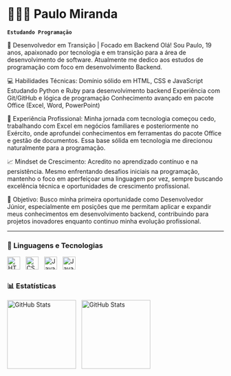 # 👩🏻‍💻 Paulo Miranda

**`Estudando Programação`**

🚀 Desenvolvedor em Transição | Focado em Backend
Olá! Sou Paulo, 19 anos, apaixonado por tecnologia e em transição para a área de desenvolvimento de software. Atualmente me dedico aos estudos de programação com foco em desenvolvimento Backend.

💻 Habilidades Técnicas:
Domínio sólido em HTML, CSS e JavaScript
Estudando Python e Ruby para desenvolvimento backend
Experiência com Git/GitHub e lógica de programação
Conhecimento avançado em pacote Office (Excel, Word, PowerPoint)

🎯 Experiência Profissional:
Minha jornada com tecnologia começou cedo, trabalhando com Excel em negócios familiares e posteriormente no Exército, onde aprofundei conhecimentos em ferramentas do pacote Office e gestão de documentos. Essa base sólida em tecnologia me direcionou naturalmente para a programação.

📈 Mindset de Crescimento:
Acredito no aprendizado contínuo e na persistência. Mesmo enfrentando desafios iniciais na programação, mantenho o foco em aperfeiçoar uma linguagem por vez, sempre buscando excelência técnica e oportunidades de crescimento profissional.

🎯 Objetivo:
Busco minha primeira oportunidade como Desenvolvedor Júnior, especialmente em posições que me permitam aplicar e expandir meus conhecimentos em desenvolvimento backend, contribuindo para projetos inovadores enquanto continuo minha evolução profissional.




---

### 🤖 Linguagens e Tecnologias

<img 
    align="left" 
    alt="HTML"
    title="HTML" 
    width="30px" 
    style="padding-right: 10px;" 
    src="https://cdn.jsdelivr.net/gh/devicons/devicon@latest/icons/html5/html5-original.svg" 
/>
<img 
    align="left" 
    alt="CSS" 
    title="CSS"
    width="30px" 
    style="padding-right: 10px;" 
    src="https://cdn.jsdelivr.net/gh/devicons/devicon@latest/icons/css3/css3-original.svg" 
/>
<img 
    align="left" 
    alt="JavaScript" 
    title="JavaScript"
    width="30px" 
    style="padding-right: 10px;" 
    src="https://cdn.jsdelivr.net/gh/devicons/devicon@latest/icons/javascript/javascript-original.svg" 
/>
<img 
    align="left" 
    alt="JavaScript" 
    title="JavaScript"
    width="30px" 
    style="padding-right: 10px;" 
    src="https://img.icons8.com/?size=100&id=20906&format=png&color=000000" 
/>




<br/>
<br/>

### 📊 Estatísticas

<p>
  <img 
    align="left" 
    alt="GitHub Stats" 
    height="160" 
    style="padding-right: 10px;" 
    src="https://github-readme-stats.vercel.app/api?username=707paulo&show_icons=true&theme=tokyonight&include_all_commits=true&locale=pt-br" 
  />

<img 
      align="left" 
      alt="GitHub Stats" 
      height="160" 
      src="https://github-readme-stats.vercel.app/api/top-langs/?username=707paulo&theme=tokyonight&layout=compact&custom_title=Tecnologias&langs_count=4" 
  />

</p>


